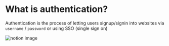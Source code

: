 # What is authentication?

Authentication is the process of letting users signup/signin into websites via `username` / `password` or using SSO (single sign on)

![notion image](https://www.notion.so/image/https%3A%2F%2Fprod-files-secure.s3.us-west-2.amazonaws.com%2F085e8ad8-528e-47d7-8922-a23dc4016453%2Fd339b9a4-75d8-4b25-9c72-89fc0a3a9698%2FScreenshot_2024-03-19_at_10.48.45_PM.png?table=block&id=6a514582-2f8b-445c-8c90-2106af58aafe&cache=v2)